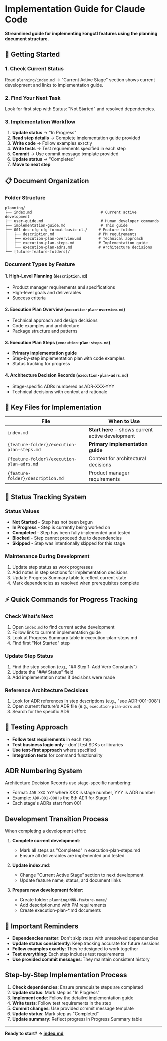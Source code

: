 # Implementation Guide for Claude Code

**Streamlined guide for implementing kongctl features using the planning document structure.**

## 🚀 Getting Started

### 1. Check Current Status
Read `planning/index.md` → "Current Active Stage" section shows current development and links to implementation guide.

### 2. Find Your Next Task
Look for first step with Status: "Not Started" and resolved dependencies.

### 3. Implementation Workflow
1. **Update status** → "In Progress"
2. **Read step details** → Complete implementation guide provided
3. **Write code** → Follow examples exactly
4. **Write tests** → Test requirements specified in each step
5. **Commit** → Use commit message template provided
6. **Update status** → "Completed"
7. **Move to next step**

## 📋 Document Organization

### Folder Structure
```
planning/
├── index.md                               # Current active development
├── user-guide.md                          # Human developer commands
├── implementation-guide.md                # This guide
├── 001-dec-cfg-cfg-format-basic-cli/     # Feature folder
│   ├── description.md                    # PM requirements
│   ├── execution-plan-overview.md        # Technical approach
│   ├── execution-plan-steps.md           # Implementation guide
│   └── execution-plan-adrs.md            # Architecture decisions
└── [future-feature-folders]/
```

### Document Types by Feature

#### 1. High-Level Planning (`description.md`)
- Product manager requirements and specifications
- High-level goals and deliverables
- Success criteria

#### 2. Execution Plan Overview (`execution-plan-overview.md`)
- Technical approach and design decisions
- Code examples and architecture
- Package structure and patterns

#### 3. Execution Plan Steps (`execution-plan-steps.md`)
- **Primary implementation guide**
- Step-by-step implementation plan with code examples
- Status tracking for progress

#### 4. Architecture Decision Records (`execution-plan-adrs.md`)
- Stage-specific ADRs numbered as ADR-XXX-YYY
- Technical decisions with context and rationale

## 🔧 Key Files for Implementation

| File | When to Use |
|------|-------------|
| `index.md` | **Start here** - shows current active development |
| `{feature-folder}/execution-plan-steps.md` | **Primary implementation guide** |
| `{feature-folder}/execution-plan-adrs.md` | Context for architectural decisions |
| `{feature-folder}/description.md` | Product manager requirements |

## 🎯 Status Tracking System

### Status Values
- **Not Started** - Step has not been begun
- **In Progress** - Step is currently being worked on  
- **Completed** - Step has been fully implemented and tested
- **Blocked** - Step cannot proceed due to dependencies
- **Skipped** - Step was intentionally skipped for this stage

### Maintenance During Development
1. Update step status as work progresses
2. Add notes in step sections for implementation decisions
3. Update Progress Summary table to reflect current state
4. Mark dependencies as resolved when prerequisites complete

## ⚡ Quick Commands for Progress Tracking

### Check What's Next
1. Open `index.md` to find current active development
2. Follow link to current implementation guide
3. Look at Progress Summary table in execution-plan-steps.md
4. Find first "Not Started" step

### Update Step Status
1. Find the step section (e.g., "## Step 1: Add Verb Constants")
2. Update the "### Status" field
3. Add implementation notes if decisions were made

### Reference Architecture Decisions
1. Look for ADR references in step descriptions (e.g., "see ADR-001-008")
2. Open current feature's ADR file (e.g., `execution-plan-adrs.md`)
3. Search for the specific ADR

## 🧪 Testing Approach

- **Follow test requirements** in each step
- **Test business logic only** - don't test SDKs or libraries
- **Use test-first approach** where specified
- **Integration tests** for command functionality

## ADR Numbering System

Architecture Decision Records use stage-specific numbering:
- Format: `ADR-XXX-YYY` where XXX is stage number, YYY is ADR number
- Example: `ADR-001-008` is the 8th ADR for Stage 1
- Each stage's ADRs start from 001

## Development Transition Process

When completing a development effort:

1. **Complete current development**:
   - Mark all steps as "Completed" in execution-plan-steps.md
   - Ensure all deliverables are implemented and tested

2. **Update index.md**:
   - Change "Current Active Stage" section to next development
   - Update feature name, status, and document links

3. **Prepare new development folder**:
   - Create folder: `planning/NNN-feature-name/`
   - Add description.md with PM requirements
   - Create execution-plan-*.md documents

## 🚨 Important Reminders

- **Dependencies matter**: Don't skip steps with unresolved dependencies
- **Update status consistently**: Keep tracking accurate for future sessions
- **Follow examples exactly**: They're designed to work together
- **Test everything**: Each step includes test requirements
- **Use provided commit messages**: They maintain consistent history

## Step-by-Step Implementation Process

1. **Check dependencies**: Ensure prerequisite steps are completed
2. **Update status**: Mark step as "In Progress"
3. **Implement code**: Follow the detailed implementation guide
4. **Write tests**: Follow test requirements in the step
5. **Commit changes**: Use provided commit message template
6. **Update status**: Mark step as "Completed"
7. **Update summary**: Reflect progress in Progress Summary table

---

**Ready to start? → [index.md](index.md)**
